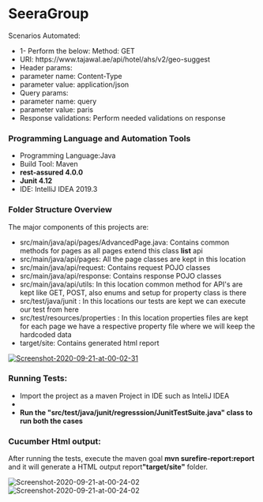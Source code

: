 # SeeraGroup
<p>Scenarios Automated:</p>
<ul><li>1- Perform the below: Method: GET</li>
<li>URI: https://www.tajawal.ae/api/hotel/ahs/v2/geo-suggest</li>
  <li>Header params:</li>
   <li>parameter name: Content-Type</li>
   <li>parameter value: application/json</li>
  
  <li>Query params:</li>
   <li>parameter name: query</li>
   <li>parameter value: paris</li>
   
   <li>Response validations: Perform needed validations on response</li>
</ul>
<h3>Programming Language and Automation Tools</h3>
<ul><li>Programming Language:Java</li>
  <li> Build Tool: Maven</li>
  <li> <b>rest-assured 4.0.0</b></li>
  <li> <b>Junit 4.12</b></li>
  <li> IDE: IntelliJ IDEA 2019.3</li>
</ul>
<h3>Folder Structure Overview</h3>
<p>The major components of this projects are:</p>
   <ul>
  <li>src/main/java/api/pages/AdvancedPage.java: Contains common methods for pages as all pages extend this class <b>list</b> api</li>
  <li>src/main/java/api/pages: All the page classes are kept in this location</li>
  <li>src/main/java/api/request: Contains request POJO classes</li>
  <li>src/main/java/api/response: Contains response POJO classes</li>
  <li>src/main/java/api/utils: In this location common method for API's are kept like GET, POST, also enums and setup for property class is there</li>
  <li>src/test/java/junit : In this locations our tests are kept we can execute our test from here</li>
  <li>src/test/resources/properties : In this location properties files are kept for each page we have a respective property file where we will keep the hardcoded data</li>
  <li>target/site: Contains generated html report</li>
  </ul>
  <a href="https://ibb.co/BLSjZkP"><img src="https://i.ibb.co/NxHpjR3/Project-Structure.png" alt="Screenshot-2020-09-21-at-00-02-31" border="0"></a>
  <h3>Running Tests:</h3>
  
  <ul>
    <li> Import the project as a maven Project in IDE such as InteliJ IDEA</li>
    <li> </li>
 <li><b>Run the "src/test/java/junit/regresssion/JunitTestSuite.java" class to run both the cases</b></li>
  </ul>
  <a href="" alt="Screenshot-2020-09-21-at-00-08-53" border="0"></a>
 <h3> Cucumber Html output:</h3>
 <p> After running the tests, execute the maven goal <b> mvn surefire-report:report</b> and it will generate a HTML output report<b>"target/site"</b> folder.</p>
<img src="" alt="Screenshot-2020-09-21-at-00-24-02" border="0">
<img src="" alt="Screenshot-2020-09-21-at-00-24-02" border="0">
